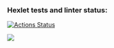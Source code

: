 ### Hexlet tests and linter status:
[![Actions Status](https://github.com/SergRv/python-project-lvl1/workflows/hexlet-check/badge.svg)](https://github.com/SergRv/python-project-lvl1/actions)

<a href="https://codeclimate.com/github/codeclimate/codeclimate/maintainability"><img src="https://api.codeclimate.com/v1/badges/a99a88d28ad37a79dbf6/maintainability" /></a>
